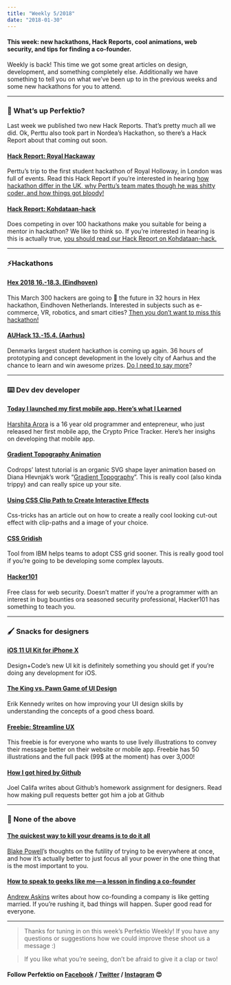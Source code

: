 ```yaml
---
title: "Weekly 5/2018"
date: "2018-01-30"
---
```


#### This week: new hackathons, Hack Reports, cool animations, web security, and tips for finding a co-founder.

Weekly is back! This time we got some great articles on design, development, and something completely else. Additionally we have something to tell you on what we’ve been up to in the previous weeks and some new hackathons for you to attend.

---

### 🧐 What’s up Perfektio?

Last week we published two new Hack Reports. That’s pretty much all we did. Ok, Perttu also took part in Nordea’s Hackathon, so there’s a Hack Report about that coming out soon.

#### [Hack Report: Royal Hackaway](https://medium.com/perfektio/hack-report-royal-hackaway-ac7f55211458)

Perttu’s trip to the first student hackathon of Royal Holloway, in London was full of events. Read this Hack Report if you’re interested in hearing [how hackathon differ in the UK, why Perttu’s team mates though he was shitty coder, and how things got bloody!](https://medium.com/perfektio/hack-report-royal-hackaway-ac7f55211458)

#### [Hack Report: Kohdataan-hack](https://medium.com/perfektio/hack-report-kohdataan-hack-a127f5f26f8a)

Does competing in over 100 hackathons make you suitable for being a mentor in hackathon? We like to think so. If you’re interested in hearing is this is actually true, [you should read our Hack Report on Kohdataan-hack.](https://medium.com/perfektio/hack-report-kohdataan-hack-a127f5f26f8a)

---

### ⚡️Hackathons

#### [Hex 2018 16.-18.3. (Eindhoven)](https://joinhex.com/)

This March 300 hackers are going to 🐝 the future in 32 hours in Hex hackathon, Eindhoven Netherlands. Interested in subjects such as e-commerce, VR, robotics, and smart cities? [Then you don’t want to miss this hackathon!](https://joinhex.com/)

#### [AUHack 13.-15.4. (Aarhus)](https://auhack.org/)

Denmarks largest student hackathon is coming up again. 36 hours of prototyping and concept development in the lovely city of Aarhus and the chance to learn and win awesome prizes. [Do I need to say more](https://auhack.org/)?

---

### ⌨️ Dev dev developer

#### [Today I launched my first mobile app. Here’s what I Learned](https://medium.freecodecamp.org/today-i-launched-my-first-mobile-app-heres-what-i-learned-6fc25c14eee6)

[Harshita Arora](https://medium.com/u/680a083e49e3) is a 16 year old programmer and entepreneur, who just released her first mobile app, the Crypto Price Tracker. Here’s her insighs on developing that mobile app.

#### [Gradient Topography Animation](https://tympanus.net/codrops/2018/01/24/gradient-topography-animation/)

Codrops’ latest tutorial is an organic SVG shape layer animation based on Diana Hlevnjak’s work “[Gradient Topography](https://polarvectors.com/shop/textures/gradient-topography/)”. This is really cool (also kinda trippy) and can really spice up your site.

#### [Using CSS Clip Path to Create Interactive Effects](https://css-tricks.com/using-css-clip-path-create-interactive-effects/)

Css-tricks has an article out on how to create a really cool looking cut-out effect with clip-paths and a image of your choice.

#### [CSS Gridish](https://github.com/ibm/css-gridish)

Tool from IBM helps teams to adopt CSS grid sooner. This is really good tool if you’re going to be developing some complex layouts.

#### [Hacker101](https://www.hacker101.com/)

Free class for web security. Doesn’t matter if you’re a programmer with an interest in bug bounties ora seasoned security professional, Hacker101 has something to teach you.

---

### 🖌 Snacks for designers

#### [iOS 11 UI Kit for iPhone X](https://designcode.io/ios11-ui-kit)

Design+Code’s new UI kit is definitely something you should get if you’re doing any development for iOS.

#### [The King vs. Pawn Game of UI Design](https://alistapart.com/article/the-king-vs-pawn-game-of-ui-design)

Erik Kennedy writes on how improving your UI design skills by understanding the concepts of a good chess board.

#### [Freebie: Streamline UX](http://www.streamlineicons.com/ux/)

This freebie is for everyone who wants to use lively illustrations to convey their message better on their website or mobile app. Freebie has 50 illustrations and the full pack (99\$ at the moment) has over 3,000!

#### [How I got hired by Github](http://joelcalifa.com/blog/how-i-got-hired-by-github/)

Joel Califa writes about Github’s homework assignment for designers. Read how making pull requests better got him a job at Github

---

### 👻 None of the above

#### [The quickest way to kill your dreams is to do it all](https://medium.com/the-mission/the-quickest-way-to-kill-your-dreams-is-to-do-it-all-b78cbc0a13b)

[Blake Powell](https://medium.com/u/d0feb9cb177b)’s thoughts on the futility of trying to be everywhere at once, and how it’s actually better to just focus all your power in the one thing that is the most important to you.

#### [How to speak to geeks like me — a lesson in finding a co-founder](https://medium.com/swlh/how-to-find-a-technical-co-founder-dffea3954d2f)

[Andrew Askins](https://medium.com/u/25cc8a91da6b) writes about how co-founding a company is like getting married. If you’re rushing it, bad things will happen. Super good read for everyone.

---

> Thanks for tuning in on this week’s Perfektio Weekly! If you have any questions or suggestions how we could improve these shoot us a message :)

> If you like what you’re seeing, don’t be afraid to give it a clap or two!

#### Follow Perfektio on [Facebook](https://www.facebook.com/PerfektioOy/) / [Twitter](https://twitter.com/perfektio) / [Instagram](https://www.instagram.com/weareperfektio/) 😍
